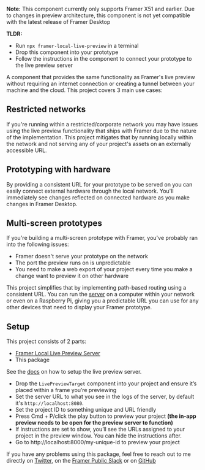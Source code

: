 **Note:**
This component currently only supports Framer X51 and earlier. Due to changes in preview architecture, this component is not yet compatible with the latest release of Framer Desktop

**TLDR:**
- Run `npx framer-local-live-preview` in a terminal
- Drop this component into your prototype
- Follow the instructions in the component to connect your prototype to the live preview server

A component that provides the same functionality as Framer's live preview without requiring an internet connection or creating a tunnel between your machine and the cloud. This project covers 3 main use cases:

## Restricted networks

If you're running within a restricted/corporate network you may have issues using the live preview functionality that ships with Framer due to the nature of the implementation. This project mitigates that by running locally within the network and not serving any of your project's assets on an externally accessible URL.

## Prototyping with hardware

By providing a consistent URL for your prototype to be served on you can easily connect external hardware through the local network. You'll immediately see changes reflected on connected hardware as you make changes in Framer Desktop.

## Multi-screen prototypes

If you're building a multi-screen prototype with Framer, you've probably ran into the following issues:

- Framer doesn't serve your prototype on the network
- The port the preview runs on is unpredictable
- You need to make a web export of your project every time you make a change want to preview it on other hardware

This project simplifies that by implementing path-based routing using a consistent URL. You can run the [server](https://github.com/iKettles/framer-local-live-preview) on a computer within your network or even on a Raspberry Pi, giving you a predictable URL you can use for any other devices that need to display your Framer prototype.

## Setup

This project consists of 2 parts:

- [Framer Local Live Preview Server](https://github.com/iKettles/framer-local-live-preview)
- This package

See the [docs](https://github.com/iKettles/framer-local-live-preview) on how to setup the live preview server.

* Drop the `LivePreviewTarget` component into your project and ensure it’s placed within a frame you’re previewing
* Set the server URL to what you see in the logs of the server, by default it's `http://localhost:8080`.
* Set the project ID to something unique and URL friendly
* Press Cmd + P/click the play button to preview your project **(the in-app preview needs to be open for the preview server to function)**
* If Instructions are set to show, you’ll see the URLs assigned to your project in the preview window. You can hide the instructions after.
* Go to http://localhost:8000/my-unique-id to preview your project

If you have any problems using this package, feel free to reach out to me directly on [Twitter](https://twitter.com/iKettles), on the [Framer Public Slack](https://framer.slack.com) or on [GitHub](https://github.com/iKettles/framer-local-live-preview-component)